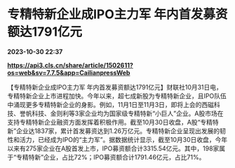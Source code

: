 # 专精特新企业成IPO主力军 年内首发募资额达1791亿元

**2023-10-30 22:37**

**https://api3.cls.cn/share/article/1502611?os=web&sv=7.7.5&app=CailianpressWeb**

【专精特新企业成IPO主力军 年内首发募资额达1791亿元】财联社10月31日电，专精特新企业上市进程加快。今年以来，超七成新股为专精特新企业，且IPO队伍中涌现更多专精特新企业的身影。例如，11月1日至11月3日，即将上会的西磁科技、誉帆科技、金则利等3家企业均为国家级专精特新“小巨人”企业。A股市场在支持专精特新企业融资方面发挥着积极作用。截至10月30日收盘，A股“专精特新”企业达1837家，累计首发募资达到1.26万亿元。专精特新企业呈现出发展的韧性和活力，已经成为IPO的“主力军”。据数据统计显示，截至10月30日收盘，今年以来有275家企业在A股首发上市，IPO募资额合计3315.54亿元。其中，198家属于“专精特新”企业，占比72%；IPO募资额合计1791.46亿元，占比71%。
